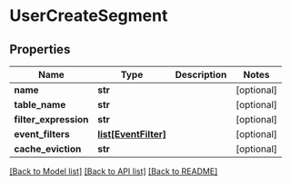 # UserCreateSegment

## Properties
Name | Type | Description | Notes
------------ | ------------- | ------------- | -------------
**name** | **str** |  | [optional] 
**table_name** | **str** |  | [optional] 
**filter_expression** | **str** |  | [optional] 
**event_filters** | [**list[EventFilter]**](EventFilter.md) |  | [optional] 
**cache_eviction** | **str** |  | [optional] 

[[Back to Model list]](../README.md#documentation-for-models) [[Back to API list]](../README.md#documentation-for-api-endpoints) [[Back to README]](../README.md)


